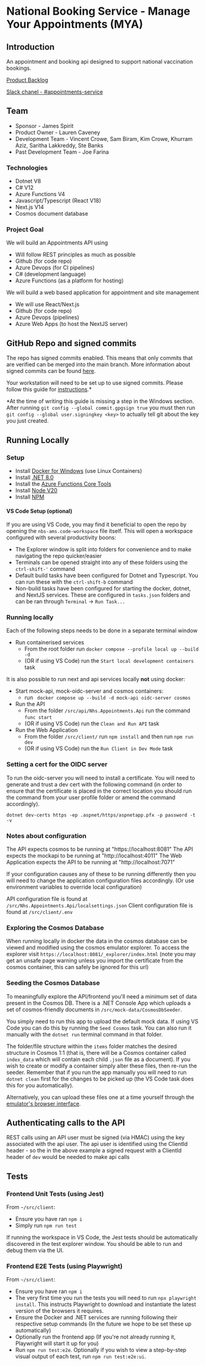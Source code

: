 # National Booking Service - Manage Your Appointments (MYA)

## Introduction

An appointment and booking api designed to support national vaccination bookings.

[Product Backlog](https://nhsd-jira.digital.nhs.uk/secure/RapidBoard.jspa?rapidView=7622&projectKey=APPT&view=planning.nodetail&selectedIssue=APPT-26&issueLimit=100#)

[Slack chanel - #appointments-service](https://nhsdigitalcorporate.enterprise.slack.com/archives/C062RBW4NF4)

## Team

- Sponsor - James Spirit
- Product Owner - Lauren Caveney
- Development Team - Vincent Crowe, Sam Biram, Kim Crowe, Khurram Aziz, Saritha Lakkreddy, Ste Banks
- Past Development Team - Joe Farina

### Technologies

- Dotnet V8
- C# V12
- Azure Functions V4
- Javascript/Typescript (React V18)
- Next.js V14
- Cosmos document database

### Project Goal

We will build an Appointments API using

- Will follow REST principles as much as possible
- Github (for code repo)
- Azure Devops (for CI pipelines)
- C# (development language)
- Azure Functions (as a platform for hosting)

We will build a web based application for appointment and site management

- We will use React/Next.js
- Github (for code repo)
- Azure Devops (pipelines)
- Azure Web Apps (to host the NextJS server)

## GitHub Repo and signed commits

The repo has signed commits enabled. This means that only commits that are verified can be merged into the main branch. More information about signed commits can be found [here](https://docs.github.com/en/authentication/managing-commit-signature-verification/about-commit-signature-verification).

Your workstation will need to be set up to use signed commits. Please follow this guide for [instructions](https://github.com/NHSDigital/software-engineering-quality-framework/blob/main/practices/guides/commit-signing.md).\*

\*At the time of writing this guide is missing a step in the Windows section. After running `git config --global commit.gpgsign true` you must then run `git config --global user.signingkey <key>` to actually tell git about the key you just created.

## Running Locally

### Setup

- Install [Docker for Windows](https://docs.docker.com/desktop/install/windows-install/) (use Linux
  Containers)
- Install [.NET 8.0](https://learn.microsoft.com/en-us/dotnet/core/install/windows?tabs=net60)
- Install the [Azure Functions Core
  Tools](https://learn.microsoft.com/en-us/azure/azure-functions/functions-run-local?tabs=windows%2Cisolated-process%2Cnode-v4%2Cpython-v2%2Chttp-trigger%2Ccontainer-apps&pivots=programming-language-csharp)
- Install [Node V20](https://nodejs.org/en/learn/getting-started/an-introduction-to-the-npm-package-manager)
- Install [NPM](https://docs.npmjs.com/downloading-and-installing-node-js-and-npm)

#### VS Code Setup (optional)

If you are using VS Code, you may find it beneficial to open the repo by opening the `nbs-ams.code-workspace` file itself. This will open a workspace configured with several productivity boons:

- The Explorer window is split into folders for convenience and to make navigating the repo quicker/easier
- Terminals can be opened straight into any of these folders using the `ctrl-shift-'` command
- Default build tasks have been configured for Dotnet and Typescript. You can run these with the `ctrl-shift-b` command
- Non-build tasks have been configured for starting the docker, dotnet, and NextJS services. These are configured in `tasks.json` folders and can be ran through `Terminal` -> `Run Task...`

### Running locally

Each of the following steps needs to be done in a separate terminal window

- Run containerised services
  - From the root folder run `docker compose --profile local up --build -d `
  - (OR if using VS Code) run the `Start local development containers` task

It is also possible to run next and api services locally **not** using docker:

- Start mock-api, mock-oidc-server and cosmos containers:
  - run ` docker compose up --build -d mock-api oidc-server cosmos`
- Run the API
  - From the folder `/src/api/Nhs.Appointments.Api` run the command `func start`
  - (OR if using VS Code) run the `Clean and Run API` task
- Run the Web Application
  - From the folder `/src/client/` run `npm install` and then run `npm run dev`
  - (OR if using VS Code) run the `Run Client in Dev Mode` task

### Setting a cert for the OIDC server

To run the oidc-server you will need to install a certificate. You will need to generate
and trust a dev cert with the following command (in order to ensure that the certificate
is placed in the correct location you should run the command from your user profile folder
or amend the command accordingly).

`dotnet dev-certs https -ep .aspnet/https/aspnetapp.pfx -p password -t -v`

### Notes about configuration

The API expects cosmos to be running at "https://localhost:8081"
The API expects the mockapi to be running at "http://localhost:4011"
The Web Application expects the API to be running at "http://localhost:7071"

If your configuration causes any of these to be running differently then you will need to change the application
configuration files accordingly. (Or use environment variables to override local configuration)

API configuration file is found at `/src/Nhs.Appointments.Api/localsettings.json`
Client configuration file is found at `/src/client/.env`

### Exploring the Cosmos Database

When running locally in docker the data in the cosmos database can be viewed and modified using the cosmos emulator
explorer. To access the explorer visit `https://localhost:8081/_explorer/index.html` (note you may get an unsafe page
warning unless you import the certificate from the cosmos container, this can safely be ignored for this url)

### Seeding the Cosmos Database

To meaningfully explore the API/frontend you'll need a minimum set of data present in the Cosmos DB. There is a .NET Console App which uploads a set of cosmos-friendly documents in `/src/mock-data/CosmosDbSeeder`.

You simply need to run this app to upload the default mock data. If using VS Code you can do this by running the `Seed Cosmos` task. You can also run it manually with the `dotnet run` terminal command in that folder.

The folder/file structure within the `items` folder matches the desired structure in Cosmos 1:1 (that is, there will be a Cosmos container called `index_data` which will contain each child `.json` file as a document). If you wish to create or modify a container simply alter these files, then re-run the seeder. Remember that if you run the app manually you will need to run `dotnet clean` first for the changes to be picked up (the VS Code task does this for you automatically).

Alternatively, you can upload these files one at a time yourself through the [emulator's browser interface](https://localhost:8081/_explorer/index.html).

## Authenticating calls to the API

REST calls using an API user must be signed (via HMAC) using the key associated with the api user.
The api user is identified using the ClientId header - so the in the above example a signed request with a ClientId header of `dev` would be needed to make api calls

## Tests

### Frontend Unit Tests (using Jest)

From `~/src/client`:

- Ensure you have ran `npm i`
- Simply run `npm run test`

If running the workspace in VS Code, the Jest tests should be automatically discovered in the test explorer window. You should be able to run and debug them via the UI.

### Frontend E2E Tests (using Playwright)

From `~/src/client`:

- Ensure you have ran `npm i`
- The very first time you run the tests you will need to run `npx playwright install`. This instructs Playwright to download and instantiate the latest version of the browsers it requires.
- Ensure the Docker and .NET services are running following their respective setup commands (In the future we hope to be set these up automatically)
- Optionally run the frontend app (If you're not already running it, Playwright will start it up for you)
- Run `npm run test:e2e`. Optionally if you wish to view a step-by-step visual output of each test, run `npm run test:e2e:ui`.
